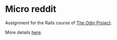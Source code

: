 # Micro reddit

Assignment for the Rails course of <a href="https://www.theodinproject.com">The Odin Project</a>.

More details  <a href="https://www.theodinproject.com/lessons/ruby-on-rails-micro-reddit">here</a>.
